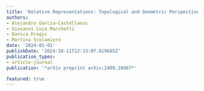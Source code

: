 ```yaml
---
title: 'Relative Representations: Topological and Geometric Perspectives'
authors:
- Alejandro Garcı́a-Castellanos
- Giovanni Luca Marchetti
- Danica Kragic
- Martina Scolamiero
date: '2024-01-01'
publishDate: '2024-10-11T12:13:07.019685Z'
publication_types:
- article-journal
publication: '*arXiv preprint arXiv:2409.10967*'

featured: true
---
```

